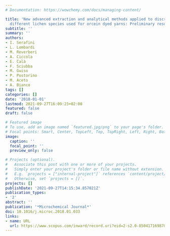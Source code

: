 ```yaml
---
# Documentation: https://wowchemy.com/docs/managing-content/

title: 'New advanced extraction and analytical methods applied to discrimination of
  different lichen species used for orcein dyed yarns: Preliminary results'
subtitle: ''
summary: ''
authors:
- I. Serafini
- L. Lombardi
- M. Reverberi
- A. Ciccola
- E. Calà
- F. Sciubba
- M. Guiso
- P. Postorino
- M. Aceto
- A. Bianco
tags: []
categories: []
date: '2018-01-01'
lastmod: 2021-09-27T16:09:23+02:00
featured: false
draft: false

# Featured image
# To use, add an image named `featured.jpg/png` to your page's folder.
# Focal points: Smart, Center, TopLeft, Top, TopRight, Left, Right, BottomLeft, Bottom, BottomRight.
image:
  caption: ''
  focal_point: ''
  preview_only: false

# Projects (optional).
#   Associate this post with one or more of your projects.
#   Simply enter your project's folder or file name without extension.
#   E.g. `projects = ["internal-project"]` references `content/project/deep-learning/index.md`.
#   Otherwise, set `projects = []`.
projects: []
publishDate: '2021-09-27T14:15:34.857021Z'
publication_types:
- '2'
abstract: ''
publication: '*Microchemical Journal*'
doi: 10.1016/j.microc.2018.01.033
links:
- name: URL
  url: https://www.scopus.com/inward/record.uri?eid=2-s2.0-85041716987&doi=10.1016%2fj.microc.2018.01.033&partnerID=40&md5=1aba4c644b0e0a179c4d3cef2a7e1e01
---
```

